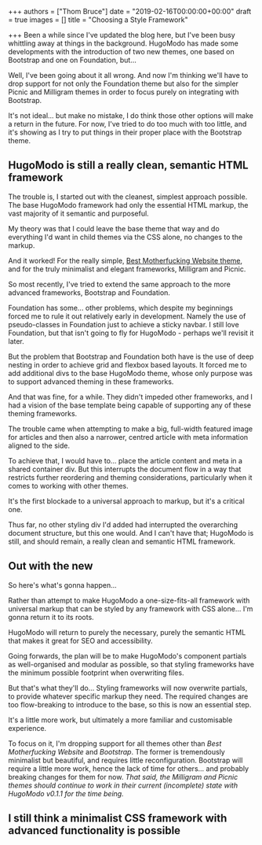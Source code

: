 +++
authors = ["Thom Bruce"]
date = "2019-02-16T00:00:00+00:00"
draft = true
images = []
title = "Choosing a Style Framework"

+++
Been a while since I've updated the blog here, but I've been busy whittling away at things in the background. HugoModo has made some developments with the introduction of two new themes, one based on Bootstrap and one on Foundation, but...

Well, I've been going about it all wrong. And now I'm thinking we'll have to drop support for not only the Foundation theme but also for the simpler Picnic and Milligram themes in order to focus purely on integrating with Bootstrap.

It's not ideal... but make no mistake, I do think those other options will make a return in the future. For now, I've tried to do too much with too little, and it's showing as I try to put things in their proper place with the Bootstrap theme.

## HugoModo is still a really clean, semantic HTML framework

The trouble is, I started out with the cleanest, simplest approach possible. The base HugoModo framework had only the essential HTML markup, the vast majority of it semantic and purposeful.

My theory was that I could leave the base theme that way and do everything I'd want in child themes via the CSS alone, no changes to the markup.

And it worked! For the really simple, [Best Motherfucking Website theme](/themes/best-motherfucking-website "HugoModo Best Motherfucking Website theme"), and for the truly minimalist and elegant frameworks, Milligram and Picnic.

So most recently, I've tried to extend the same approach to the more advanced frameworks, Bootstrap and Foundation.

Foundation has some... other problems, which despite my beginnings forced me to rule it out relatively early in development. Namely the use of pseudo-classes in Foundation just to achieve a sticky navbar. I still love Foundation, but that isn't going to fly for HugoModo - perhaps we'll revisit it later.

But the problem that Bootstrap and Foundation both have is the use of deep nesting in order to achieve grid and flexbox based layouts. It forced me to add additional divs to the base HugoModo theme, whose only purpose was to support advanced theming in these frameworks.

And that was fine, for a while. They didn't impeded other frameworks, and I had a vision of the base template being capable of supporting any of these theming frameworks.

The trouble came when attempting to make a big, full-width featured image for articles and then also a narrower, centred article with meta information aligned to the side.

To achieve that, I would have to... place the article content and meta in a shared container div. But this interrupts the document flow in a way that restricts further reordering and theming considerations, particularly when it comes to working with other themes.

It's the first blockade to a universal approach to markup, but it's a critical one.

Thus far, no other styling div I'd added had interrupted the overarching document structure, but this one would. And I can't have that; HugoModo is still, and should remain, a really clean and semantic HTML framework.

## Out with the new

So here's what's gonna happen...

Rather than attempt to make HugoModo a one-size-fits-all framework with universal markup that can be styled by any framework with CSS alone... I'm gonna return it to its roots.

HugoModo will return to purely the necessary, purely the semantic HTML that makes it great for SEO and accessibility.

Going forwards, the plan will be to make HugoModo's component partials as well-organised and modular as possible, so that styling frameworks have the minimum possible footprint when overwriting files.

But that's what they'll do... Styling frameworks will now overwrite partials, to provide whatever specific markup they need. The required changes are too flow-breaking to introduce to the base, so this is now an essential step.

It's a little more work, but ultimately a more familiar and customisable experience.

To focus on it, I'm dropping support for all themes other than _Best Motherfucking Website_ and _Bootstrap_. The former is tremendously minimalist but beautiful, and requires little reconfiguration. Bootstrap will require a little more work, hence the lack of time for others... and probably breaking changes for them for now. _That said, the Milligram and Picnic themes should continue to work in their current (incomplete) state with HugoModo v0.1.1 for the time being._

## I still think a minimalist CSS framework with advanced functionality is possible
